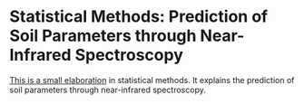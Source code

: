 # Statistical Methods: Prediction of Soil Parameters through Near-Infrared Spectroscopy

[This is a small elaboration](tex/main.pdf) in statistical methods.
It explains the prediction of soil parameters through near-infrared spectroscopy.
